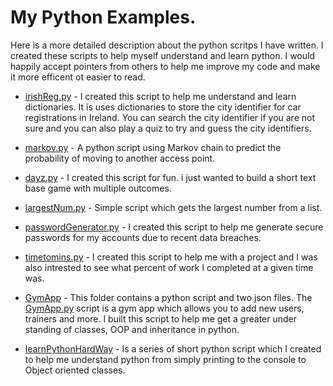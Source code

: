 # My Python Examples.
Here is a more detailed description about the python scritps I have written. I created these scripts to help myself understand and learn python. I would happily accept pointers from others to help me improve my code and make it more efficent ot easier to read. 

* [irishReg.py](https://github.com/Dylan-Morrissey/Python/blob/master/irishReg.py) - I created this script to help me understand and learn dictionaries. It is uses dictionaries to store the city identifier for car registrations in Ireland. You can search the city identifier if you are not sure and you can also play a quiz to try and guess the city identifiers.

* [markov.py](https://github.com/Dylan-Morrissey/Python/blob/master/markov.py) - A python script using Markov chain to predict the probability of moving to another access point.

* [dayz.py](https://github.com/Dylan-Morrissey/Python/blob/master/dayz.py) - I created this script for fun. i just wanted to build a short text base game with multiple outcomes.

* [largestNum.py](https://github.com/Dylan-Morrissey/Python/blob/master/largestNum.py) - Simple script which gets the largest number from a list.

* [passwordGenerator.py](https://github.com/Dylan-Morrissey/Python/blob/master/passwordGenerator.py) - I created this script to help me generate secure passwords for my accounts due to recent data breaches.

* [timetomins.py](https://github.com/Dylan-Morrissey/Python/blob/master/timetomins.py) - I created this script to help me with a project and I was also intrested to see what percent of work I completed at a given time was.

* [GymApp](https://github.com/Dylan-Morrissey/Python/tree/master/GymApp) - This folder contains a python script and two json files. The [GymApp.py](https://github.com/Dylan-Morrissey/Python/tree/master/GymApp/GymApp.py) script is a gym app which allows you to add new users, trainers and more. I built this script to help me get a greater under standing of classes, OOP and inheritance in python.

* [learnPythonHardWay](https://github.com/Dylan-Morrissey/Python/tree/master/learnPythonHardWay) - Is a series of short python script which I created to help me understand python from simply printing to the console to Object oriented classes.



